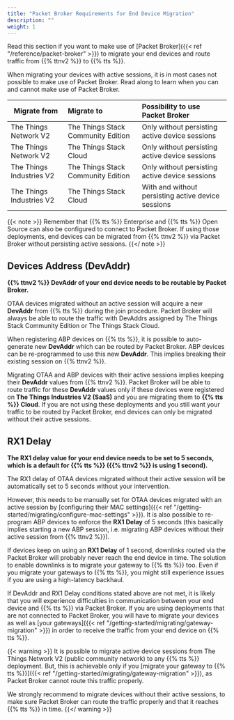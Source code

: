 ```yaml
---
title: "Packet Broker Requirements for End Device Migration"
description: ""
weight: 1
---
```


Read this section if you want to make use of [Packet Broker]({{< ref "/reference/packet-broker" >}}) to migrate your end devices and route traffic from {{% ttnv2 %}} to {{% tts %}}.

<!--more-->

When migrating your devices with active sessions, it is in most cases not possible to make use of Packet Broker. Read along to learn when you can and cannot make use of Packet Broker.

| Migrate from  | Migrate to | Possibility to use Packet Broker |
| ------------- |:-------------| :-----|
| The Things Network V2 | The Things Stack Community Edition | Only without persisting active device sessions |
| The Things Network V2 | The Things Stack Cloud | Only without persisting active device sessions |
| The Things Industries V2 | The Things Stack Community Edition | Only without persisting active device sessions |
| The Things Industries V2 | The Things Stack Cloud | With and without persisting active device sessions |

{{< note >}} Remember that {{% tts %}} Enterprise and {{% tts %}} Open Source can also be configured to connect to Packet Broker. If using those deployments, end devices can be migrated from {{% ttnv2 %}} via Packet Broker without persisting active sessions. {{</ note >}}

## Devices Address (DevAddr)

**{{% ttnv2 %}} DevAddr of your end device needs to be routable by Packet Broker.**

OTAA devices migrated without an active session will acquire a new **DevAddr** from {{% tts %}} during the join procedure. Packet Broker will always be able to route the traffic with DevAddrs assigned by The Things Stack Community Edition or The Things Stack Cloud.

When registering ABP devices on {{% tts %}}, it is possible to auto-generate new **DevAddr** which can be routed by Packet Broker. ABP devices can be re-programmed to use this new **DevAddr**. This implies breaking their existing session on {{% ttnv2 %}}.

Migrating OTAA and ABP devices with their active sessions implies keeping their **DevAddr** values from {{% ttnv2 %}}. Packet Broker will be able to route traffic for these **DevAddr** values only if these devices were registered on **The Things Industries V2 (SaaS)** and you are migrating them to **{{% tts %}} Cloud**. If you are not using these deployments and you still want your traffic to be routed by Packet Broker, end devices can only be migrated without their active sessions.

## RX1 Delay 

**The **RX1 delay** value for your end device needs to be set to 5 seconds, which is a default for {{% tts %}} ({{% ttnv2 %}} is using 1 second).**    
    
The RX1 delay of OTAA devices migrated without their active session will be automatically set to 5 seconds without your intervention.

However, this needs to be manually set for OTAA devices migrated with an active session by [configuring their MAC settings]({{< ref "/getting-started/migrating/configure-mac-settings" >}}). It is also possible to re-program ABP devices to enforce the **RX1 Delay** of 5 seconds (this basically implies starting a new ABP session, i.e. migrating ABP devices without their active session from {{% ttnv2 %}}).

If devices keep on using an **RX1 Delay** of 1 second, downlinks routed via the Packet Broker will probably never reach the end device in time. The solution to enable downlinks is to migrate your gateway to {{% tts %}} too. Even if you migrate your gateways to {{% tts %}}, you might still experience issues if you are using a high-latency backhaul.

If DevAddr and RX1 Delay conditions stated above are not met, it is likely that you will experience difficulties in communication between your end device and {{% tts %}} via Packet Broker. If you are using deployments that are not connected to Packet Broker, you will have to migrate your devices as well as [your gateways]({{< ref "/getting-started/migrating/gateway-migration" >}}) in order to receive the traffic from your end device on {{% tts %}}.

{{< warning >}} It is possible to migrate active device sessions from The Things Network V2 (public community network) to any {{% tts %}} deployment. But, this is achievable only if you [migrate your gateway to {{% tts %}}]({{< ref "/getting-started/migrating/gateway-migration" >}}), as Packet Broker cannot route this traffic properly.

We strongly recommend to migrate devices without their active sessions, to make sure Packet Broker can route the traffic properly and that it reaches {{% tts %}} in time. {{</ warning >}}
